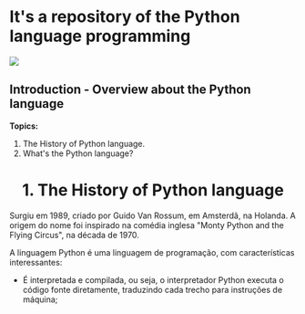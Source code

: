# It's a repository of the Python language programming 
<img src="https://jobs.enfaselabs.com.br/assets/imgs/logos/dados_5.png"/>

## Introduction - Overview about the Python language
<b>Topics:</b>
<ol>
  <li>The History of Python language.</li>
  <li>What's the Python language?</li>
</ol>

<div align="center"><h1>1. The History of Python language</h1></div>
<p>Surgiu em 1989, criado por Guido Van Rossum, em Amsterdã, na Holanda. A origem do nome foi inspirado na comédia inglesa "Monty Python and the Flying Circus", na década de 1970.

A linguagem Python é uma linguagem de programação, com características interessantes:
<ul>
  <li>É interpretada e compilada, ou seja, o interpretador Python executa o código fonte diretamente, traduzindo cada trecho para instruções de máquina;</li>
</ul></p>
